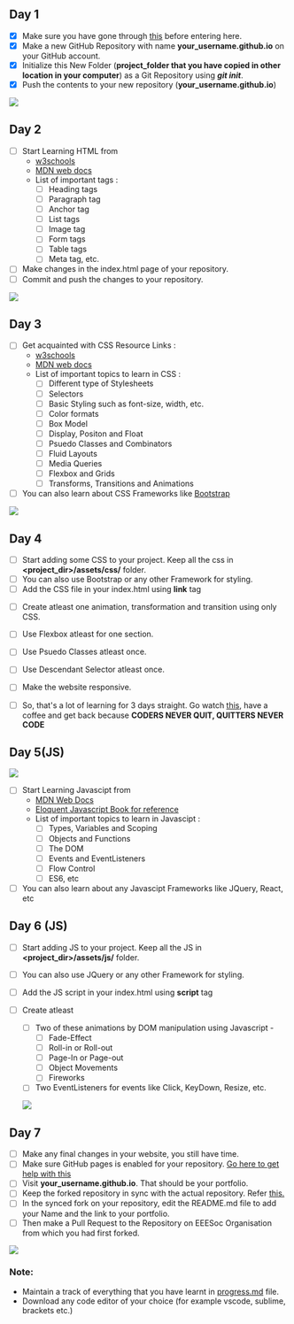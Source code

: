 ## Day 1
- [x] Make sure you have gone through <a href="https://github.com/EEESocbitmesra/DEV_WEEK#tasks">this</a> before entering here.
- [x] Make a new GitHub Repository with name **your_username.github.io** on your GitHub account.
- [x] Initialize this New Folder (**project_folder that you have copied in other location in your computer**) as a Git Repository using **_git init_**.
- [x] Push the contents to your new repository (**your_username.github.io**)

![](../memes/m8.jpeg)

## Day 2
- [ ] Start Learning HTML from 
    - <a href="https://www.w3schools.com/html/default.asp">w3schools</a>
    - <a href="https://developer.mozilla.org/en-US/docs/Web/HTML">MDN web docs</a>
    - List of important tags :
        - [ ] Heading tags
        - [ ] Paragraph tag
        - [ ] Anchor tag
        - [ ] List tags
        - [ ] Image tag
        - [ ] Form tags
        - [ ] Table tags
        - [ ] Meta tag, etc.
- [ ] Make changes in the index.html page of your repository.
- [ ] Commit and push the changes to your repository.

![](../memes/m5.jpeg)
## Day 3
- [ ] Get acquainted with CSS
    Resource Links :
    - <a href="https://www.w3schools.com/css/default.asp">w3schools</a>
    - <a href="https://developer.mozilla.org/en-US/docs/Web/CSS">MDN web docs</a>
    - List of important topics to learn in CSS :
        - [ ] Different type of Stylesheets
        - [ ] Selectors
        - [ ] Basic Styling such as font-size, width, etc.
        - [ ] Color formats
        - [ ] Box Model
        - [ ] Display, Positon and Float
        - [ ] Psuedo Classes and Combinators
        - [ ] Fluid Layouts
        - [ ] Media Queries
        - [ ] Flexbox and Grids
        - [ ] Transforms, Transitions and Animations 
- [ ] You can also learn about CSS Frameworks like <a href="https://getbootstrap.com/">Bootstrap</a>

![](../memes/m13.jpeg)

## Day 4
- [ ] Start adding some CSS to your project. Keep all the css in **<project_dir>/assets/css/** folder.
- [ ] You can also use Bootstrap or any other Framework for styling.
- [ ] Add the CSS file in your index.html using **link** tag

<!-- Add some specific tasks to be performed using html. For example, use of @media, zoom on hover etc. etc -->
- [ ] Create atleast one animation, transformation and transition using only CSS.
- [ ] Use Flexbox atleast for one section.
- [ ] Use Psuedo Classes atleast once.
- [ ] Use Descendant Selector atleast once.
- [ ] Make the website responsive.

- [ ] So, that's a lot of learning for 3 days straight. Go watch <a href="https://www.youtube.com/watch?v=D8c4JZW73cM">this</a>, have  a coffee and get back because **CODERS NEVER QUIT, QUITTERS NEVER CODE**

## Day 5(JS)

![](../memes/m6.jpeg)
- [ ] Start Learning Javascipt from 
    - <a href="https://developer.mozilla.org/en-US/docs/Web/JavaScript/Guide">MDN Web Docs</a>
    - <a href="https://eloquentjavascript.net/">Eloquent Javascript Book for reference</a>
    - List of important topics to learn in Javascipt :
        - [ ] Types, Variables and Scoping
        - [ ] Objects and Functions
        - [ ] The DOM
        - [ ] Events and EventListeners
        - [ ] Flow Control
        - [ ] ES6, etc
- [ ] You can also learn about any Javascipt Frameworks like JQuery, React, etc
    
## Day 6 (JS)
- [ ] Start adding JS to your project. Keep all the JS in **<project_dir>/assets/js/** folder.
- [ ] You can also use JQuery or any other Framework for styling.
- [ ] Add the JS script in your index.html using **script** tag

- [ ] Create atleast 
   - [ ] Two of these animations by DOM manipulation using Javascript -
        - [ ] Fade-Effect
        - [ ] Roll-in or Roll-out
        - [ ] Page-In or Page-out
        - [ ] Object Movements
        - [ ] Fireworks
   - [ ] Two EventListeners for events like Click, KeyDown, Resize, etc.
   
   ![](../memes/m3.jpeg)

## Day 7
- [ ] Make any final changes in your website, you still have time.
- [ ] Make sure GitHub pages is enabled for your repository. <a href="https://help.github.com/en/enterprise/2.13/user/articles/configuring-a-publishing-source-for-github-pages">Go here to get help with this</a>
- [ ] Visit **your_username.github.io**. That should be your portfolio.
- [ ] Keep the forked repository in sync with the actual repository. Refer <a href="https://gist.github.com/CristinaSolana/1885435">this.</a>
- [ ] In the synced fork on your repository, edit the README.md file to add your Name and the link to your portfolio.
- [ ] Then make a Pull Request to the Repository on EEESoc Organisation from which you had first forked.

![](../memes/m10.jpeg)

### Note:
- Maintain a track of everything that you have learnt in <a href="./progress.md">progress.md</a> file.
- Download any code editor of your choice (for example vscode, sublime, brackets etc.)
